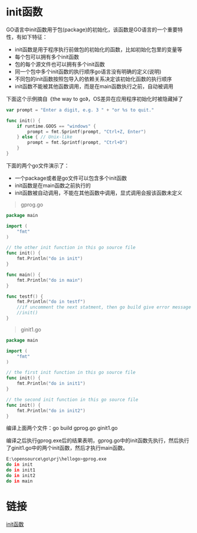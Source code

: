 # init函数

GO语言中init函数用于包(package)的初始化，该函数是GO语言的一个重要特性，有如下特征：
- init函数是用于程序执行前做包的初始化的函数，比如初始化包里的变量等
- 每个包可以拥有多个init函数
- 包的每个源文件也可以拥有多个init函数
- 同一个包中多个init函数的执行顺序go语言没有明确的定义(说明)
- 不同包的init函数按照包导入的依赖关系决定该初始化函数的执行顺序
- init函数不能被其他函数调用，而是在main函数执行之前，自动被调用

下面这个示例摘自《the way to go》，OS差异在应用程序初始化时被隐藏掉了
```go
var prompt = "Enter a digit, e.g. 3 " + "or %s to quit."

func init() {
    if runtime.GOOS == "windows" {
        prompt = fmt.Sprintf(prompt, "Ctrl+Z, Enter")
    } else { // Unix-like
        prompt = fmt.Sprintf(prompt, "Ctrl+D")
    }
}
```

下面的两个go文件演示了：
- 一个package或者是go文件可以包含多个init函数
- init函数是在main函数之前执行的
- init函数被自动调用，不能在其他函数中调用，显式调用会报该函数未定义

> gprog.go

```go
package main

import (
    "fmt"
)

// the other init function in this go source file
func init() {
    fmt.Println("do in init")
}

func main() {
    fmt.Println("do in main")
}

func testf() {
    fmt.Println("do in testf")
    //if uncomment the next statment, then go build give error message : .\gprog.go:19: undefined: init
    //init()
}
```

> ginit1.go

```go
package main

import (
    "fmt"
)

// the first init function in this go source file
func init() {
    fmt.Println("do in init1")
}

// the second init function in this go source file
func init() {
    fmt.Println("do in init2")
}
```

编译上面两个文件：go build gprog.go ginit1.go

编译之后执行gprog.exe后的结果表明，gprog.go中的init函数先执行，然后执行了ginit1.go中的两个init函数，然后才执行main函数。

```bash
E:\opensource\go\prj\hellogo>gprog.exe
do in init
do in init1
do in init2
do in main
```

# 链接

[init函数](http://www.cnblogs.com/youyou/archive/2013/04/21/3034211.html)
